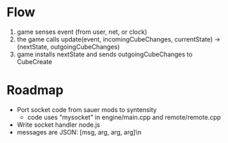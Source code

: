 Flow
====
1. game senses event (from user, net, or clock)
1. the game calls update(event, incomingCubeChanges, currentState) -> (nextState, outgoingCubeChanges)
1. game installs nextState and sends outgoingCubeChanges to CubeCreate


Roadmap
====
* Port socket code from sauer mods to syntensity
    * code uses "mysocket" in engine/main.cpp and remote/remote.cpp
* Write socket handler node.js
* messages are JSON: [msg, arg, arg, arg]\n
